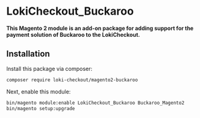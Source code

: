# LokiCheckout_Buckaroo

**This Magento 2 module is an add-on package for adding support for the payment solution of Buckaroo to the LokiCheckout.**

## Installation
Install this package via composer:
```bash
composer require loki-checkout/magento2-buckaroo
```

Next, enable this module:
```bash
bin/magento module:enable LokiCheckout_Buckaroo Buckaroo_Magento2
bin/magento setup:upgrade
```

